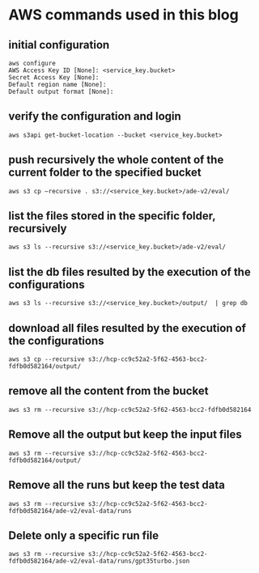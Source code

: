 # AWS commands used in this blog

## initial configuration
```
aws configure
AWS Access Key ID [None]: <service_key.bucket>
Secret Access Key [None]: 
Default region name [None]:  
Default output format [None]:
```
## verify the configuration and login
```
aws s3api get-bucket-location --bucket <service_key.bucket>
```

## push recursively the whole content of the current folder to the specified bucket
```
aws s3 cp –recursive . s3://<service_key.bucket>/ade-v2/eval/
```

## list the files stored in the specific folder, recursively
```
aws s3 ls --recursive s3://<service_key.bucket>/ade-v2/eval/
```

## list the db files resulted by the execution of the configurations
```
aws s3 ls --recursive s3://<service_key.bucket>/output/  | grep db
```

## download all files resulted by the execution of the configurations
```
aws s3 cp --recursive s3://hcp-cc9c52a2-5f62-4563-bcc2-fdfb0d582164/output/
```

## remove all the content from the bucket
```
aws s3 rm --recursive s3://hcp-cc9c52a2-5f62-4563-bcc2-fdfb0d582164
```

## Remove all the output but keep the input files
```
aws s3 rm --recursive s3://hcp-cc9c52a2-5f62-4563-bcc2-fdfb0d582164/output/
```

## Remove all the runs but keep the test data
```
aws s3 rm --recursive s3://hcp-cc9c52a2-5f62-4563-bcc2-fdfb0d582164/ade-v2/eval-data/runs
```

## Delete only a specific run file
```
aws s3 rm --recursive s3://hcp-cc9c52a2-5f62-4563-bcc2-fdfb0d582164/ade-v2/eval-data/runs/gpt35turbo.json
```
